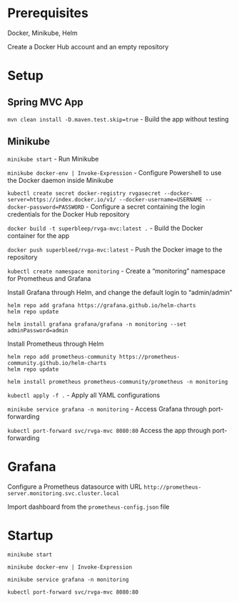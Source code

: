 # Prerequisites
Docker, Minikube, Helm

Create a Docker Hub account and an empty repository
# Setup
## Spring MVC App
`mvn clean install -D.maven.test.skip=true` - Build the app without testing
## Minikube
`minikube start` - Run Minikube

`minikube docker-env | Invoke-Expression` - Configure Powershell to use the Docker daemon inside Minikube

`kubectl create secret docker-registry rvgasecret --docker-server=https://index.docker.io/v1/ --docker-username=USERNAME --docker-password=PASSWORD` - Configure a secret containing the login credentials for the Docker Hub repository

`docker build -t superbleep/rvga-mvc:latest .` - Build the Docker container for the app

`docker push superbleed/rvga-mvc:latest` - Push the Docker image to the repository

`kubectl create namespace monitoring` - Create a “monitoring” namespace for Prometheus and Grafana

Install Grafana through Helm, and change the default login to “admin/admin”
```
helm repo add grafana https://grafana.github.io/helm-charts
helm repo update

helm install grafana grafana/grafana -n monitoring --set adminPassword=admin
```

Install Prometheus through Helm
```
helm repo add prometheus-community https://prometheus-community.github.io/helm-charts
helm repo update

helm install prometheus prometheus-community/prometheus -n monitoring
```

`kubectl apply -f .` - Apply all YAML configurations

`minikube service grafana -n monitoring` - Access Grafana through port-forwarding

`kubectl port-forward svc/rvga-mvc 8080:80`  Access the app through port-forwarding
# Grafana
Configure a Prometheus datasource with URL `http://prometheus-server.monitoring.svc.cluster.local`

Import dashboard from the `prometheus-config.json` file
# Startup
`minikube start`

`minikube docker-env | Invoke-Expression`

`minikube service grafana -n monitoring`

`kubectl port-forward svc/rvga-mvc 8080:80`